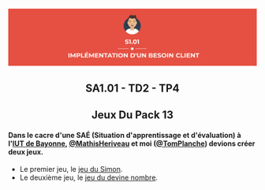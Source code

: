 <p align="center">
    <img width = 900px src="https://github.com/TomPlanche/S1.01/blob/main/vignette.jpeg" alt= "Logo SAE" link="https://www.iutbayonne.univ-pau.fr">
</p>


<h2 align="center">SA1.01 - TD2 - TP4</h2>
<h2 align="center">Jeux Du Pack 13</h2>

#### Dans le cacre d'une SAÉ (Situation d'apprentissage et d'évaluation) à l'[IUT de Bayonne](https://www.iutbayonne.univ-pau.fr), [@MathisHeriveau](https://github.com/Relaxboum) et moi ([@TomPlanche](https://github.com/TomPlanche)) devions créer deux jeux.

- Le premier jeu, le [jeu du Simon](https://github.com/TomPlanche/S1.01/tree/main/jeu%20du%20simon).<br>
- Le deuxième jeu, le [jeu du devine nombre](https://github.com/TomPlanche/S1.01/tree/main/devine%20nombre).
